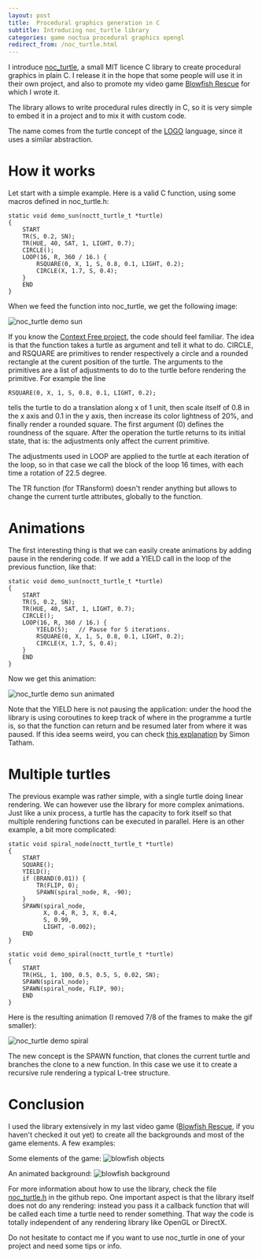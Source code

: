 ```yaml
---
layout: post
title:  Procedural graphics generation in C
subtitle: Introducing noc_turtle library
categories: game noctua procedural graphics opengl
redirect_from: /noc_turtle.html
---
```


I introduce [noc_turtle], a small MIT licence C library to create procedural
graphics in plain C.  I release it in the hope that some people will use it in
their own project, and also to promote my video game [Blowfish Rescue] for
which I wrote it.

The library allows to write procedural rules directly in C, so it is very
simple to embed it in a project and to mix it with custom code.

The name comes from the turtle concept of the [LOGO] language, since it uses
a similar abstraction.

# How it works

Let start with a simple example.  Here is a valid C function, using some
macros defined in noc_turtle.h:

    static void demo_sun(noctt_turtle_t *turtle)
    {
        START
        TR(S, 0.2, SN);
        TR(HUE, 40, SAT, 1, LIGHT, 0.7);
        CIRCLE();
        LOOP(16, R, 360 / 16.) {
            RSQUARE(0, X, 1, S, 0.8, 0.1, LIGHT, 0.2);
            CIRCLE(X, 1.7, S, 0.4);
        }
        END
    }

When we feed the function into noc_turtle, we get the following image:

![noc_turtle demo sun](/assets/imgs/noc_turtle/sun.png)

If you know the [Context Free project], the code should feel familiar.  The
idea is that the function takes a turtle as argument and tell it what to do.
CIRCLE, and RSQUARE are primitives to render respectively a circle and a
rounded rectangle at the curent position of the turtle.  The arguments to
the primitives are a list of adjustments to do to the turtle before rendering
the primitive.  For example the line

    RSQUARE(0, X, 1, S, 0.8, 0.1, LIGHT, 0.2);

tells the turtle to do a translation along x of 1 unit, then scale itself of
0.8 in the x axis and 0.1 in the y axis, then increase its color lightness of
20%, and finally render a rounded square.  The first argument (0) defines the
roundness of the square.  After the operation the turtle returns to its initial
state, that is: the adjustments only affect the current primitive.

The adjustments used in LOOP are applied to the turtle at each iteration of
the loop, so in that case we call the block of the loop 16 times, with each
time a rotation of 22.5 degree.

The TR function (for TRansform) doesn't render anything but allows to change
the current turtle attributes, globally to the function.

# Animations

The first interesting thing is that we can easily create animations by adding
pause in the rendering code.  If we add a YIELD call in the loop of the
previous function, like that:

    static void demo_sun(noctt_turtle_t *turtle)
    {
        START
        TR(S, 0.2, SN);
        TR(HUE, 40, SAT, 1, LIGHT, 0.7);
        CIRCLE();
        LOOP(16, R, 360 / 16.) {
            YIELD(5);   // Pause for 5 iterations.
            RSQUARE(0, X, 1, S, 0.8, 0.1, LIGHT, 0.2);
            CIRCLE(X, 1.7, S, 0.4);
        }
        END
    }

Now we get this animation:

![noc_turtle demo sun animated](/assets/imgs/noc_turtle/sun.gif)

Note that the YIELD here is not pausing the application: under the hood the
library is using coroutines to keep track of where in the programme a turtle
is, so that the function can return and be resumed later from where it was
paused.  If this idea seems weird, you can check [this explanation][coroutines]
by Simon Tatham.


# Multiple turtles

The previous example was rather simple, with a single turtle doing linear
rendering.  We can however use the library for more complex animations.  Just
like a unix process, a turtle has the capacity to fork itself so that multiple
rendering functions can be executed in parallel.  Here is an other example, a
bit more complicated:


    static void spiral_node(noctt_turtle_t *turtle)
    {
        START
        SQUARE();
        YIELD();
        if (BRAND(0.01)) {
            TR(FLIP, 0);
            SPAWN(spiral_node, R, -90);
        }
        SPAWN(spiral_node,
              X, 0.4, R, 3, X, 0.4,
              S, 0.99,
              LIGHT, -0.002);
        END
    }

    static void demo_spiral(noctt_turtle_t *turtle)
    {
        START
        TR(HSL, 1, 100, 0.5, 0.5, S, 0.02, SN);
        SPAWN(spiral_node);
        SPAWN(spiral_node, FLIP, 90);
        END
    }

Here is the resulting animation (I removed 7/8 of the frames to make the gif
smaller):

![noc_turtle demo spiral](/assets/imgs/noc_turtle/spiral.gif)

The new concept is the SPAWN function, that clones the current turtle and
branches the clone to a new function.  In this case we use it to create a
recursive rule rendering a typical L-tree structure.

# Conclusion

I used the library extensively in my last video game ([Blowfish Rescue], if you
haven't checked it out yet) to create all the backgrounds and most of the game
elements.  A few examples:

Some elements of the game:
![blowfish objects](/assets/imgs/noc_turtle/objs.png)

An animated background:
![blowfish background](/assets/imgs/noc_turtle/city.gif)

For more information about how to use the library, check the file
[noc_turtle.h] in the github repo.  One important aspect is that the library
itself does not do any rendering: instead you pass it a callback function that
will be called each time a turtle need to render something.  That way the code
is totally independent of any rendering library like OpenGL or DirectX.

Do not hesitate to contact me if you want to use noc_turtle in one of your
project and need some tips or info.


[noc_turtle]: https://github.com/guillaumechereau/noc
[Blowfish Rescue]: http://noctua-software.com/blowfish-rescue
[Context Free project]: http://www.contextfreeart.org
[LOGO]: http://en.wikipedia.org/wiki/Logo_%28programming_language%29
[coroutines]: http://www.chiark.greenend.org.uk/~sgtatham/coroutines.html
[noc_turtle.h]: https://github.com/guillaumechereau/noc/blob/master/noc_turtle.h
